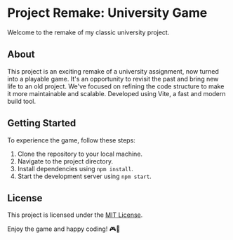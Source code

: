 # Project Remake: University Game

Welcome to the remake of my classic university project.

## About

This project is an exciting remake of a university assignment, now turned into a playable game. It's an opportunity to revisit the past and bring new life to an old project. We've focused on refining the code structure to make it more maintainable and scalable. Developed using Vite, a fast and modern build tool.

## Getting Started

To experience the game, follow these steps:

1. Clone the repository to your local machine.
2. Navigate to the project directory.
3. Install dependencies using `npm install`.
4. Start the development server using `npm start`.

## License

This project is licensed under the [MIT License](LICENSE).

Enjoy the game and happy coding! 🎮🚀
